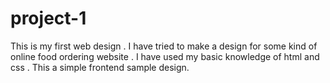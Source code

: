 # project-1
This is my first web design .
I have tried to make a design for some kind of online food ordering website . I have used my basic knowledge of html and css . This a simple frontend sample design.
